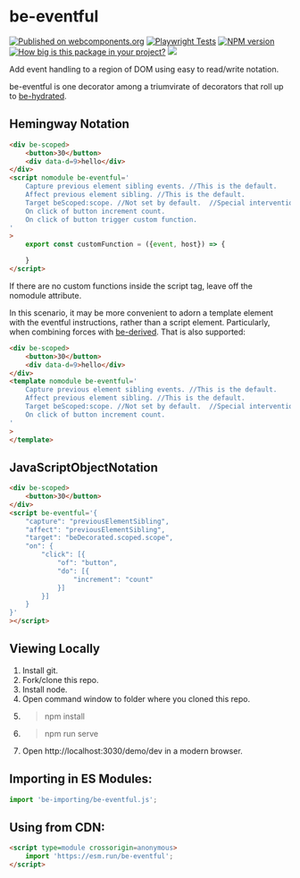 # be-eventful

[![Published on webcomponents.org](https://img.shields.io/badge/webcomponents.org-published-blue.svg)](https://www.webcomponents.org/element/be-eventful)
[![Playwright Tests](https://github.com/bahrus/be-importing/actions/workflows/CI.yml/badge.svg?branch=baseline)](https://github.com/bahrus/be-eventful/actions/workflows/CI.yml)
[![NPM version](https://badge.fury.io/js/be-eventful.png)](http://badge.fury.io/js/be-eventful)
[![How big is this package in your project?](https://img.shields.io/bundlephobia/minzip/be-eventful?style=for-the-badge)](https://bundlephobia.com/result?p=be-eventful)
<img src="http://img.badgesize.io/https://cdn.jsdelivr.net/npm/be-eventful?compression=gzip">

Add event handling to a region of DOM using easy to read/write notation.

be-eventful is one decorator among a triumvirate of decorators that roll up to [be-hydrated](https://github.com/bahrus/be-hydrated).

## Hemingway Notation

```html
<div be-scoped>
    <button>30</button>
    <div data-d=9>hello</div>
</div>
<script nomodule be-eventful='
    Capture previous element sibling events. //This is the default.
    Affect previous element sibling. //This is the default.
    Target beScoped:scope. //Not set by default.  //Special intervention for properties that start with be[\s] or be[A-Z].
    On click of button increment count.
    On click of button trigger custom function.
'
>
    export const customFunction = ({event, host}) => {

    }
</script>
```

If there are no custom functions inside the script tag, leave off the nomodule attribute.

In this scenario, it may be more convenient to adorn a template element with the eventful instructions, rather than a script element.  Particularly, when combining forces with [be-derived](https://github.com/bahrus/be-derived).  That is also supported:

```html
<div be-scoped>
    <button>30</button>
    <div data-d=9>hello</div>
</div>
<template nomodule be-eventful='
    Capture previous element sibling events. //This is the default.
    Affect previous element sibling. //This is the default.
    Target beScoped:scope. //Not set by default.  //Special intervention for properties that start with be[\s] or be[A-Z].
    On click of button increment count.
'
>
</template>
```

## JavaScriptObjectNotation

```html
<div be-scoped>
    <button>30</button>
</div>
<script be-eventful='{
    "capture": "previousElementSibling",
    "affect": "previousElementSibling",
    "target": "beDecorated.scoped.scope",
    "on": {
        "click": [{
            "of": "button",
            "do": [{
                "increment": "count"
            }]
        }]
    }
}'
></script>
```

## Viewing Locally

1.  Install git.
2.  Fork/clone this repo.
3.  Install node.
4.  Open command window to folder where you cloned this repo.
5.  > npm install
6.  > npm run serve
7.  Open http://localhost:3030/demo/dev in a modern browser.

## Importing in ES Modules:

```JavaScript
import 'be-importing/be-eventful.js';

```

## Using from CDN:

```html
<script type=module crossorigin=anonymous>
    import 'https://esm.run/be-eventful';
</script>
```